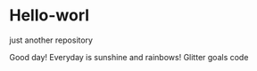# Hello-worl
just another repository

Good day!
Everyday is sunshine and rainbows! 
Glitter goals code
